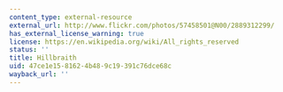 ```yaml
---
content_type: external-resource
external_url: http://www.flickr.com/photos/57458501@N00/2889312299/
has_external_license_warning: true
license: https://en.wikipedia.org/wiki/All_rights_reserved
status: ''
title: Hillbraith
uid: 47ce1e15-8162-4b48-9c19-391c76dce68c
wayback_url: ''
---
```

